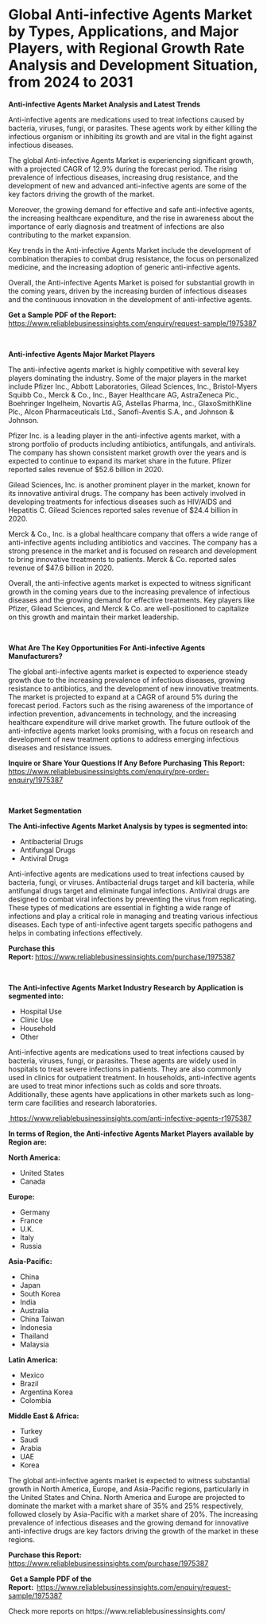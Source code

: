 <p><h1>Global Anti-infective Agents Market by Types, Applications, and Major Players, with Regional Growth Rate Analysis and Development Situation, from 2024 to 2031</h1></p><p><strong>Anti-infective Agents Market Analysis and Latest Trends</strong></p>
<p><p>Anti-infective agents are medications used to treat infections caused by bacteria, viruses, fungi, or parasites. These agents work by either killing the infectious organism or inhibiting its growth and are vital in the fight against infectious diseases.</p><p>The global Anti-infective Agents Market is experiencing significant growth, with a projected CAGR of 12.9% during the forecast period. The rising prevalence of infectious diseases, increasing drug resistance, and the development of new and advanced anti-infective agents are some of the key factors driving the growth of the market.</p><p>Moreover, the growing demand for effective and safe anti-infective agents, the increasing healthcare expenditure, and the rise in awareness about the importance of early diagnosis and treatment of infections are also contributing to the market expansion.</p><p>Key trends in the Anti-infective Agents Market include the development of combination therapies to combat drug resistance, the focus on personalized medicine, and the increasing adoption of generic anti-infective agents.</p><p>Overall, the Anti-infective Agents Market is poised for substantial growth in the coming years, driven by the increasing burden of infectious diseases and the continuous innovation in the development of anti-infective agents.</p></p>
<p><strong>Get a Sample PDF of the Report:&nbsp;</strong> <a href="https://www.reliablebusinessinsights.com/enquiry/request-sample/1975387">https://www.reliablebusinessinsights.com/enquiry/request-sample/1975387</a></p>
<p>&nbsp;</p>
<p><strong>Anti-infective Agents Major Market Players</strong></p>
<p><p>The anti-infective agents market is highly competitive with several key players dominating the industry. Some of the major players in the market include Pfizer Inc., Abbott Laboratories, Gilead Sciences, Inc., Bristol-Myers Squibb Co., Merck & Co., Inc., Bayer Healthcare AG, AstraZeneca Plc., Boehringer Ingelheim, Novartis AG, Astellas Pharma, Inc., GlaxoSmithKline Plc., Alcon Pharmaceuticals Ltd., Sanofi-Aventis S.A., and Johnson & Johnson.</p><p>Pfizer Inc. is a leading player in the anti-infective agents market, with a strong portfolio of products including antibiotics, antifungals, and antivirals. The company has shown consistent market growth over the years and is expected to continue to expand its market share in the future. Pfizer reported sales revenue of $52.6 billion in 2020.</p><p>Gilead Sciences, Inc. is another prominent player in the market, known for its innovative antiviral drugs. The company has been actively involved in developing treatments for infectious diseases such as HIV/AIDS and Hepatitis C. Gilead Sciences reported sales revenue of $24.4 billion in 2020.</p><p>Merck & Co., Inc. is a global healthcare company that offers a wide range of anti-infective agents including antibiotics and vaccines. The company has a strong presence in the market and is focused on research and development to bring innovative treatments to patients. Merck & Co. reported sales revenue of $47.6 billion in 2020.</p><p>Overall, the anti-infective agents market is expected to witness significant growth in the coming years due to the increasing prevalence of infectious diseases and the growing demand for effective treatments. Key players like Pfizer, Gilead Sciences, and Merck & Co. are well-positioned to capitalize on this growth and maintain their market leadership.</p></p>
<p>&nbsp;</p>
<p><strong>What Are The Key Opportunities For Anti-infective Agents Manufacturers?</strong></p>
<p><p>The global anti-infective agents market is expected to experience steady growth due to the increasing prevalence of infectious diseases, growing resistance to antibiotics, and the development of new innovative treatments. The market is projected to expand at a CAGR of around 5% during the forecast period. Factors such as the rising awareness of the importance of infection prevention, advancements in technology, and the increasing healthcare expenditure will drive market growth. The future outlook of the anti-infective agents market looks promising, with a focus on research and development of new treatment options to address emerging infectious diseases and resistance issues.</p></p>
<p><strong>Inquire or Share Your Questions If Any Before Purchasing This Report:</strong> <a href="https://www.reliablebusinessinsights.com/enquiry/pre-order-enquiry/1975387">https://www.reliablebusinessinsights.com/enquiry/pre-order-enquiry/1975387</a></p>
<p>&nbsp;</p>
<p><strong>Market Segmentation</strong></p>
<p><strong>The Anti-infective Agents Market Analysis by types is segmented into:</strong></p>
<p><ul><li>Antibacterial Drugs</li><li>Antifungal Drugs</li><li>Antiviral Drugs</li></ul></p>
<p><p>Anti-infective agents are medications used to treat infections caused by bacteria, fungi, or viruses. Antibacterial drugs target and kill bacteria, while antifungal drugs target and eliminate fungal infections. Antiviral drugs are designed to combat viral infections by preventing the virus from replicating. These types of medications are essential in fighting a wide range of infections and play a critical role in managing and treating various infectious diseases. Each type of anti-infective agent targets specific pathogens and helps in combating infections effectively.</p></p>
<p><strong>Purchase this Report:&nbsp;</strong><a href="https://www.reliablebusinessinsights.com/purchase/1975387">https://www.reliablebusinessinsights.com/purchase/1975387</a></p>
<p>&nbsp;</p>
<p><strong>The Anti-infective Agents Market Industry Research by Application is segmented into:</strong></p>
<p><ul><li>Hospital Use</li><li>Clinic Use</li><li>Household</li><li>Other</li></ul></p>
<p><p>Anti-infective agents are medications used to treat infections caused by bacteria, viruses, fungi, or parasites. These agents are widely used in hospitals to treat severe infections in patients. They are also commonly used in clinics for outpatient treatment. In households, anti-infective agents are used to treat minor infections such as colds and sore throats. Additionally, these agents have applications in other markets such as long-term care facilities and research laboratories.</p></p>
<p><a href="https://www.reliablebusinessinsights.com/anti-infective-agents-r1975387">&nbsp;https://www.reliablebusinessinsights.com/anti-infective-agents-r1975387</a></p>
<p><strong>In terms of Region, the Anti-infective Agents Market Players available by Region are:</strong></p>
<p>
    <p> <strong> North America: </strong>
        <ul>
            <li>United States</li>
            <li>Canada</li>
        </ul>
        </p> 
    <p> <strong> Europe: </strong>
        <ul>
            <li>Germany</li>
            <li>France</li>
            <li>U.K.</li>
            <li>Italy</li>
            <li>Russia</li>
        </ul>
        </p> 
    <p> <strong> Asia-Pacific: </strong>
        <ul>
            <li>China</li>
            <li>Japan</li>
            <li>South Korea</li>
            <li>India</li>
            <li>Australia</li>
            <li>China Taiwan</li>
            <li>Indonesia</li>
            <li>Thailand</li>
            <li>Malaysia</li>
        </ul>
        </p> 
    <p> <strong> Latin America: </strong>
        <ul>
            <li>Mexico</li>
            <li>Brazil</li>
            <li>Argentina Korea</li>
            <li>Colombia</li>
        </ul>
        </p> 
    <p> <strong> Middle East & Africa: </strong>
        <ul>
            <li>Turkey</li>
            <li>Saudi</li>
            <li>Arabia</li>
            <li>UAE</li>
            <li>Korea</li>
        </ul>
    </p>
    </p>
<p><p>The global anti-infective agents market is expected to witness substantial growth in North America, Europe, and Asia-Pacific regions, particularly in the United States and China. North America and Europe are projected to dominate the market with a market share of 35% and 25% respectively, followed closely by Asia-Pacific with a market share of 20%. The increasing prevalence of infectious diseases and the growing demand for innovative anti-infective drugs are key factors driving the growth of the market in these regions.</p></p>
<p><strong>Purchase this Report: </strong><a href="https://www.reliablebusinessinsights.com/purchase/1975387">https://www.reliablebusinessinsights.com/purchase/1975387</a></p>
<p>&nbsp;<strong>Get a Sample PDF of the Report:&nbsp;&nbsp;</strong><a href="https://www.reliablebusinessinsights.com/enquiry/request-sample/1975387">https://www.reliablebusinessinsights.com/enquiry/request-sample/1975387</a></p>
<p><strong></strong></p>
<p>Check more reports on https://www.reliablebusinessinsights.com/</p>